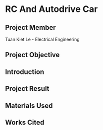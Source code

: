 # RC And Autodrive Car
## Project Member
Tuan Kiet Le - Electrical Engineering
## Project Objective
## Introduction
## Project Result
## Materials Used
## Works Cited

